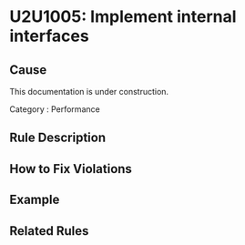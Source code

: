 # U2U1005: Implement internal interfaces

## Cause

This documentation is under construction.

Category : Performance

## Rule Description



## How to Fix Violations



## Example



## Related Rules
